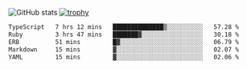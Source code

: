 ![GitHub stats](https://github-readme-stats.vercel.app/api?username=ksk001100&show_icons=true&theme=tokyonight)
[![trophy](https://github-profile-trophy.vercel.app/?username=ksk001100&theme=onedark)](https://github.com/ryo-ma/github-profile-trophy)

<!--START_SECTION:waka-->

```txt
TypeScript   7 hrs 12 mins   ██████████████▒░░░░░░░░░░   57.28 %
Ruby         3 hrs 47 mins   ███████▓░░░░░░░░░░░░░░░░░   30.18 %
ERB          51 mins         █▓░░░░░░░░░░░░░░░░░░░░░░░   06.79 %
Markdown     15 mins         ▓░░░░░░░░░░░░░░░░░░░░░░░░   02.07 %
YAML         15 mins         ▓░░░░░░░░░░░░░░░░░░░░░░░░   02.06 %
```

<!--END_SECTION:waka-->
